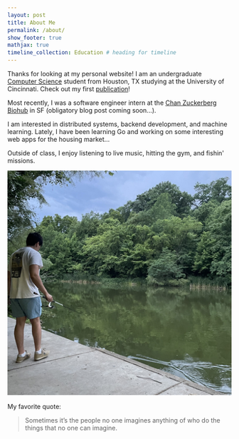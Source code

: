 ```yaml
---
layout: post
title: About Me 
permalink: /about/
show_footer: true
mathjax: true
timeline_collection: Education # heading for timeline
---
```


Thanks for looking at my personal website! I am an undergraduate [Computer Science](https://ceas.uc.edu/academics/departments/computer-science.html) student from Houston, TX studying at the University of Cincinnati. Check out my first [publication](https://joss.theoj.org)!

Most recently, I was a software engineer intern at the [Chan Zuckerberg Biohub](https://www.elevancehealth.com/) in SF (obligatory blog post coming soon...).

I am interested in distributed systems, backend development, and machine learning. Lately, I have been learning Go and working on some interesting web apps for the housing market...

Outside of class, I enjoy listening to live music, hitting the gym, and fishin' missions.

![fishing](images/fishin.jpg)

My favorite quote:

> Sometimes it’s the people no one imagines anything of who do the things that no one can imagine.
